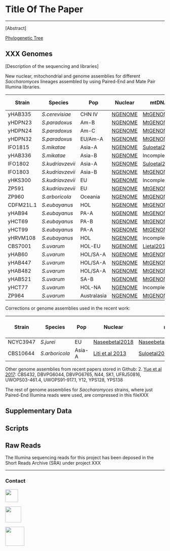 # Title Of The Paper
***

[Abstract]

[Phylogenetic Tree](http://XXX)

## XXX Genomes

[Description of the sequencing and libraries]

New nuclear, mitochondrial and genome assemblies for different *Saccharomyces* lineages assembled by using Paired-End and Mate Pair Illumina libraries.

Strain |Species|Pop| Nuclear | mtDNA | 2 micron plasmid
-------|-------|---|------------------|-------|-----------------
yHAB335|*S.cerevisiae*|CHN IV|[NGENOME](https://github.com/PerisD/Sac2.0/blob/master/NGENOMES/yHAB335.ngenome.gz "NGENOME")|[MtGENOME](https://github.com/PerisD/Sac2.0/blob/master/MtGENOMES/yHAB335.mtgenome.gz "MtGENOME")|NO
yHDPN23|*S.paradoxus*|Am-B|[NGENOME](https://github.com/PerisD/Sac2.0/blob/master/NGENOMES/yHDPN23.ngenome.gz "NGENOME")|[MtGENOME](https://github.com/PerisD/Sac2.0/blob/master/MtGENOMES/yHDPN23.mtgenome.gz "MtGENOME")|NO
yHDPN24|*S.paradoxus*|Am-C|[NGENOME](https://github.com/PerisD/Sac2.0/blob/master/NGENOMES/yHDPN24.ngenome.gz "NGENOME")|[MtGENOME](https://github.com/PerisD/Sac2.0/blob/master/MtGENOMES/yHDPN24.mtgenome.gz "MtGENOME")|NO
yHDPN32|*S.paradoxus*|EU/Am-A|[NGENOME](https://github.com/PerisD/Sac2.0/blob/master/NGENOMES/yHDPN32.ngenome.gz "NGENOME")|[MtGENOME](https://github.com/PerisD/Sac2.0/blob/master/MtGENOMES/yHDPN32.mtgenome.gz "MtGENOME")|[2mGENOME](https://github.com/PerisD/Sac2.0/blob/master/2mGENOME/yHDPN32.2mplasmid.gz "2mGENOME")
IFO1815|*S.mikatae*|Asia-A|[NGENOME](https://github.com/PerisD/Sac2.0/blob/master/NGENOMES/IFO1815.ngenome.gz "NGENOME")|[Suloetal2017](https://github.com/PerisD/Sac2.0/blob/master/MtGENOMES/IFO1815.mtgenome.gz "Suloetal2017")|NO
yHAB336|*S.mikatae*|Asia-B|[NGENOME](https://github.com/PerisD/Sac2.0/blob/master/NGENOMES/yHAB336.ngenome.gz "NGENOME")|Incomplete|Nuclear
IFO1802|*S.kudriavzevii*|Asia-A|[NGENOME](https://github.com/PerisD/Sac2.0/blob/master/NGENOMES/IFO1802.ngenome.gz "NGENOME")|[Suloetal2017](https://github.com/PerisD/Sac2.0/blob/master/MtGENOMES/IFO1802.mtgenome.gz "Suloetal2017")|Nuclear
IFO1803|*S.kudriavzevii*|Asia-B|[NGENOME](https://github.com/PerisD/Sac2.0/blob/master/NGENOMES/IFO1803.ngenome.gz "NGENOME")|[MtGENOME](https://github.com/PerisD/Sac2.0/blob/master/MtGENOMES/IFO1803.mtgenome.gz "MtGENOME")|NO
yHKS300|*S.kudriavzevii*|EU|[NGENOME](https://github.com/PerisD/Sac2.0/blob/master/NGENOMES/yHKS300.ngenome.gz "NGENOME")|Incomplete|Nuclear
ZP591|*S.kudriavzevii*|EU|[NGENOME](https://github.com/PerisD/Sac2.0/blob/master/NGENOMES/ZP591.ngenome.gz "NGENOME")|[MtGENOME](https://github.com/PerisD/Sac2.0/blob/master/MtGENOMES/ZP591.mtgenome.gz "MtGENOME")|Nuclear
ZP960|*S.arboricola*|Oceania|[NGENOME](https://github.com/PerisD/Sac2.0/blob/master/NGENOMES/ZP960.ngenome.gz "NGENOME")|[MtGENOME](https://github.com/PerisD/Sac2.0/blob/master/MtGENOMES/ZP960.mtgenome.gz "MtGENOME")|Nuclear
CDFM21L.1|*S.eubayanus*|HOL|[NGENOME](https://github.com/PerisD/Sac2.0/blob/master/NGENOMES/CDFM21L1.ngenome.gz "NGENOME")|[MtGENOME](https://github.com/PerisD/Sac2.0/blob/master/MtGENOMES/CDFM21L1.mtgenome.gz "MtGENOME")|NO
yHAB94|*S.eubayanus*|PA-A|[NGENOME](https://github.com/PerisD/Sac2.0/blob/master/NGENOMES/yHAB94.ngenome.gz "NGENOME")|[MtGENOME](https://github.com/PerisD/Sac2.0/blob/master/MtGENOMES/yHAB94.mtgenome.gz "MtGENOME")|NO
yHCT69|*S.eubayanus*|PA-B|[NGENOME](https://github.com/PerisD/Sac2.0/blob/master/NGENOMES/yHCT69.ngenome.gz "NGENOME")|[MtGENOME](https://github.com/PerisD/Sac2.0/blob/master/MtGENOMES/yHCT69.mtgenome.gz "MtGENOME")|Incomplete
yHCT99|*S.eubayanus*|PA-A|[NGENOME](https://github.com/PerisD/Sac2.0/blob/master/NGENOMES/yHCT99.ngenome.gz "NGENOME")|[MtGENOME](https://github.com/PerisD/Sac2.0/blob/master/MtGENOMES/yHCT99.mtgenome.gz "MtGENOME")|NO
yHRVM108|*S.eubayanus*|HOL|[NGENOME](https://github.com/PerisD/Sac2.0/blob/master/NGENOMES/yHRVM108.ngenome.gz "NGENOME")|Incomplete|NO
CBS7001|*S.uvarum*|HOL-EU|[NGENOME](https://github.com/PerisD/Sac2.0/blob/master/NGENOMES/CBS7001.ngenome.gz "NGENOME")|[Lietal2018](https://github.com/PerisD/Sac2.0/blob/master/MtGENOMES/CBS7001.mtgenome.gz "Lietal2018")|Nuclear
yHAB60|*S.uvarum*|HOL/SA-A|[NGENOME](https://github.com/PerisD/Sac2.0/blob/master/NGENOMES/yHAB60.ngenome.gz "NGENOME")|[MtGENOME](https://github.com/PerisD/Sac2.0/blob/master/MtGENOMES/yHAB60.mtgenome.gz "MtGENOME")|NO
yHAB447|*S.uvarum*|HOL/SA-A|[NGENOME](https://github.com/PerisD/Sac2.0/blob/master/NGENOMES/yHAB447.ngenome.gz "NGENOME")|[MtGENOME](https://github.com/PerisD/Sac2.0/blob/master/MtGENOMES/yHAB447.mtgenome.gz "MtGENOME")|Nuclear
yHAB482|*S.uvarum*|HOL/SA-A|[NGENOME](https://github.com/PerisD/Sac2.0/blob/master/NGENOMES/yHAB482.ngenome.gz "NGENOME")|[MtGENOME](https://github.com/PerisD/Sac2.0/blob/master/MtGENOMES/yHAB482.mtgenome.gz "MtGENOME")|Nuclear
yHAB521|*S.uvarum*|SA-B|[NGENOME](https://github.com/PerisD/Sac2.0/blob/master/NGENOMES/yHAB521.ngenome.gz "NGENOME")|[MtGENOME](https://github.com/PerisD/Sac2.0/blob/master/MtGENOMES/yHAB521.mtgenome.gz "MtGENOME")|Nuclear
yHCT77|*S.uvarum*|HOL-NA|[NGENOME](https://github.com/PerisD/Sac2.0/blob/master/NGENOMES/yHCT77.ngenome.gz "NGENOME")|Incomplete|[2mGENOME](https://github.com/PerisD/Sac2.0/blob/master/2mGENOME/yHCT77.2mplasmid.gz "2mGENOME")
ZP964|*S.uvarum*|Australasia|[NGENOME](https://github.com/PerisD/Sac2.0/blob/master/NGENOMES/ZP964.ngenome.gz "NGENOME")|[MtGENOME](https://github.com/PerisD/Sac2.0/blob/master/MtGENOMES/ZP964.mtgenome.gz "MtGENOME")|Nuclear

Corrections or genome assemblies used in the recent work:

Strain |Species|Pop| Nuclear | mtDNA | 2 micron plasmid
-------|-------|---|------------------|-------|-----------------
NCYC3947|*S.jurei*|EU|[Naseebetal2018](ftp://ftp.ncbi.nlm.nih.gov/genomes/all/GCA/900/290/405/GCA_900290405.1_SacJureiUoM1 "Naseebetal2018")|[Naseebetal2018(Corrected)](https://github.com/PerisD/Sac2.0/blob/master/MtGENOMES/NCYC3947.mtgenome.gz "Naseebetal2018(Corrected)")|XXX
CBS10644|*S.arboricola*|Asia-A|[Liti et al 2013](https://yjx1217.github.io/Yeast_PacBio_2016/data/ "YPRP")|[Suloetal2017](https://github.com/PerisD/Sac2.0/blob/master/MtGENOMES/CBS10644.mtgenome.gz "Suloetal2017")|XXX

Other genome assemblies from recent papers stored in Github:
2. [Yue et al 2017](https://yjx1217.github.io/Yeast_PacBio_2016/data/ "YPRP"): CBS432, DBVPG6044, DBVPG6765, N44, SK1, UFRJ50816, UWOPS03-461.4, UWOPS91-917.1, Y12, YPS128, YPS138

The rest of genome assemblies for *Saccharomyces* strains, where just Paired-End Illumina reads were used, are compressed in this fileXXX

## Supplementary Data

## Scripts

## Raw Reads

The Illumina sequencing reads for this project has been deposed in the Short Reads Archive (SRA) under project XXX

***

### Contact

[<img src="http://1000logos.net/wp-content/uploads/2017/03/LinkedIn-Logo.png" width="40"/>](https://goo.gl/xglg8H)

[<img src="http://www.stickpng.com/assets/images/580b57fcd9996e24bc43c53e.png" width="50"/>](https://goo.gl/OS0O2F)

[<img src="https://www.uv.es/perisnav/images/Mitogression.png" width="60"/>](https://www.uv.es/perisnav/)

